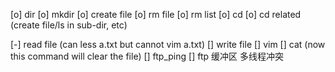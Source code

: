 [o] dir
[o] mkdir
[o] create file
[o] rm file
[o] rm list
[o] cd
[o] cd related (create file/ls in sub-dir, etc)

[-] read file (can less a.txt but cannot vim a.txt)
[] write file
[] vim
[] cat (now this command will clear the file)
[] ftp_ping
[] ftp 缓冲区 多线程冲突
